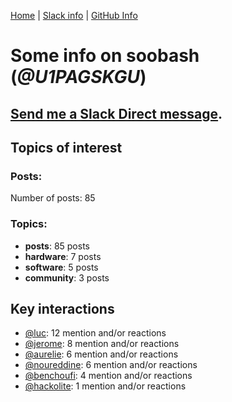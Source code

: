 [Home](https://kelu124.github.io/echommunity/) | [Slack info](https://kelu124.github.io/echommunity/) | [GitHub Info](https://kelu124.github.io/echommunity/github.html)

# Some info on __soobash__ (_@U1PAGSKGU_)


## [Send me a Slack Direct message](https://echopen.slack.com/messages/@soobash/).

## Topics of interest

### Posts: 

Number of posts: 85

### Topics:

* __posts__: 85 posts
* __hardware__: 7 posts
* __software__: 5 posts
* __community__: 3 posts

## Key interactions 

* [@luc](./U0AAL4W13.md): 12 mention and/or reactions
* [@jerome](./U07UEJC2H.md): 8 mention and/or reactions
* [@aurelie](./U37GZRZU6.md): 6 mention and/or reactions
* [@noureddine](./U38TWKY9Y.md): 6 mention and/or reactions
* [@benchoufi](./U0B47KC3S.md): 4 mention and/or reactions
* [@hackolite](./U20C8CKTL.md): 1 mention and/or reactions

